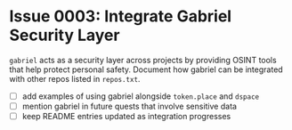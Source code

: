 # Issue 0003: Integrate Gabriel Security Layer

`gabriel` acts as a security layer across projects by providing OSINT tools that help protect personal safety. Document how gabriel can be integrated with other repos listed in `repos.txt`.

- [ ] add examples of using gabriel alongside `token.place` and `dspace`
- [ ] mention gabriel in future quests that involve sensitive data
- [ ] keep README entries updated as integration progresses

